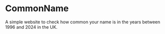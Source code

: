# CommonName
A simple website to check how common your name is in the years between 1996 and 2024 in the UK.

